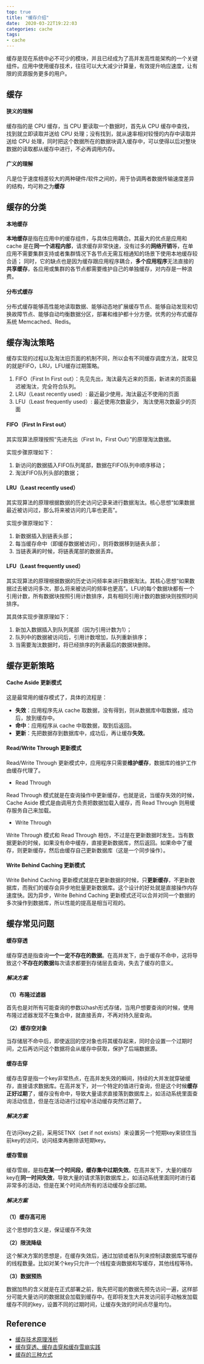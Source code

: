 ```yaml
---
top: true
title: "缓存介绍"
date:  2020-03-22T19:22:03
categories: cache
tags:
- cache
---
```


缓存是现在系统中必不可少的模块，并且已经成为了高并发高性能架构的一个关键组件。应用中使用缓存技术，往往可以大大减少计算量，有效提升响应速度，让有限的资源服务更多的用户。

## 缓存

#### 狭义的理解

缓存指的是 CPU 缓存，当 CPU 要读取一个数据时，首先从 CPU 缓存中查找，找到就立即读取并送给 CPU 处理；没有找到，就从速率相对较慢的内存中读取并送给 CPU 处理，同时把这个数据所在的数据块调入缓存中，可以使得以后对整块数据的读取都从缓存中进行，不必再调用内存。

#### 广义的理解

凡是位于速度相差较大的两种硬件/软件之间的，用于协调两者数据传输速度差异的结构，均可称之为**缓存**

## 缓存的分类

#### 本地缓存

**本地缓存**是指在应用中的缓存组件，与具体应用耦合。其最大的优点是应用和 cache 是在**同一个进程内部**，请求缓存非常快速，没有过多的**网络开销**等，在单应用不需要集群支持或者集群情况下各节点无需互相通知的场景下使用本地缓存较合适； 同时，它的缺点也是因为缓存跟应用程序耦合，**多个应用程序**无法直接的**共享缓存**，各应用或集群的各节点都需要维护自己的单独缓存，对内存是一种浪费。

####  分布式缓存

分布式缓存能够高性能地读取数据、能够动态地扩展缓存节点、能够自动发现和切换故障节点、能够自动均衡数据分区，部署和维护都十分方便。优秀的分布式缓存系统 Memcached、Redis。

## 缓存淘汰策略

缓存实现的过程以及淘汰旧页面的机制不同，所以会有不同缓存调度方法，就常见的就是FIFO，LRU，LFU缓存过期策略。

1. FIFO（First In First out）：先见先出，淘汰最先近来的页面，新进来的页面最迟被淘汰，完全符合队列。
2. LRU（Least recently used）:  最近最少使用，淘汰最近不使用的页面
3. LFU（Least frequently used）: 最近使用次数最少， 淘汰使用次数最少的页面

####  FIFO（First In First out）

其实现算法原理按照“先进先出（First In，First Out）”的原理淘汰数据。

实现步骤原理如下：
1. 新访问的数据插入FIFO队列尾部，数据在FIFO队列中顺序移动；
2. 淘汰FIFO队列头部的数据；

#### LRU（Least recently used）

其实现算法的原理根据数据的历史访问记录来进行数据淘汰。核心思想“如果数据最近被访问过，那么将来被访问的几率也更高”。

实现步骤原理如下：
1. 新数据插入到链表头部；
2. 每当缓存命中（即缓存数据被访问），则将数据移到链表头部；
3. 当链表满的时候，将链表尾部的数据丢弃。

####  LFU（Least frequently used）

其实现算法的原理根据数据的历史访问频率来进行数据淘汰。其核心思想“如果数据过去被访问多次，那么将来被访问的频率也更高”。LFU的每个数据块都有一个引用计数，所有数据块按照引用计数排序，具有相同引用计数的数据块则按照时间排序。

其具体实现步骤原理如下：
1. 新加入数据插入到队列尾部（因为引用计数为1）；
2. 队列中的数据被访问后，引用计数增加，队列重新排序；
3. 当需要淘汰数据时，将已经排序的列表最后的数据块删除。

## 缓存更新策略

#### Cache Aside 更新模式

这是最常用的缓存模式了，具体的流程是：

- **失效**：应用程序先从 cache 取数据，没有得到，则从数据库中取数据，成功后，放到缓存中。
- **命中**：应用程序从 cache 中取数据，取到后返回。
- **更新**：先把数据存到数据库中，成功后，再让缓存**失效**。

#### Read/Write Through 更新模式

Read/Write Through 更新模式中，应用程序只需要**维护缓存**，数据库的维护工作由缓存代理了。

+ Read Through

Read Through 模式就是在查询操作中更新缓存，也就是说，当缓存失效的时候，Cache Aside 模式是由调用方负责把数据加载入缓存，而 Read Through 则用缓存服务自己来加载。

+  Write Through

Write Through 模式和 Read Through 相仿，不过是在更新数据时发生。当有数据更新的时候，如果没有命中缓存，直接更新数据库，然后返回。如果命中了缓存，则更新缓存，然后由缓存自己更新数据库（这是一个同步操作）。

#### Write Behind Caching 更新模式

Write Behind Caching 更新模式就是在更新数据的时候，只**更新缓存**，不更新数据库，而我们的缓存会异步地批量更新数据库。这个设计的好处就是直接操作内存速度快。因为异步，Write Behind Caching 更新模式还可以合并对同一个数据的多次操作到数据库，所以性能的提高是相当可观的。

## 缓存常见问题

#### 缓存穿透

缓存穿透是指查询**一个一定不存在的数据**。在高并发下，由于缓存不命中，这将导致这个**不存在的数据**每次请求都要到存储层去查询，失去了缓存的意义。

##### 解决方案

**（1）布隆过滤器**

首先也是对所有可能查询的参数以hash形式存储，当用户想要查询的时候，使用布隆过滤器发现不在集合中，就直接丢弃，不再对持久层查询。

**（2）缓存空对象**

当存储层不命中后，即使返回的空对象也将其缓存起来，同时会设置一个过期时间，之后再访问这个数据将会从缓存中获取，保护了后端数据源。

#### 缓存击穿

缓存击穿是指一个key非常热点，在高并发失效的瞬间，持续的大并发就穿破缓存，直接请求数据库。在高并发下，对一个特定的值进行查询，但是这个时候**缓存正好过期**了，缓存没有命中，导致大量请求直接落到数据库上，如活动系统里面查询活动信息，但是在活动进行过程中活动缓存突然过期了。

##### 解决方案

在访问key之前，采用SETNX（set if not exists）来设置另一个短期key来锁住当前key的访问，访问结束再删除该短期key。

#### 缓存雪崩

缓存雪崩，是指**在某一个时间段，缓存集中过期失效**。在高并发下，大量的缓存key在**同一时间失效**，导致大量的请求落到数据库上，如活动系统里面同时进行着非常多的活动，但是在某个时间点所有的活动缓存全部过期。

##### 解决方案

**（1）缓存高可用**

这个思想的含义是，保证缓存不失效

**（2）限流降级**

这个解决方案的思想是，在缓存失效后，通过加锁或者队列来控制读数据库写缓存的线程数量。比如对某个key只允许一个线程查询数据和写缓存，其他线程等待。

**（3）数据预热**

数据加热的含义就是在正式部署之前，我先把可能的数据先预先访问一遍，这样部分可能大量访问的数据就会加载到缓存中。在即将发生大并发访问前手动触发加载缓存不同的key，设置不同的过期时间，让缓存失效的时间点尽量均匀。

## Reference

+ [缓存技术原理浅析](https://www.sohu.com/a/272322730_505779)
+ [缓存穿透、缓存击穿和缓存雪崩实践](https://www.jianshu.com/p/d00348a9eb3b)
+ [缓存的三种方式](https://www.cnblogs.com/llzhang123/p/9037346.html)

